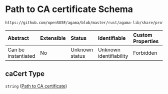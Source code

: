 # Path to CA certificate Schema

```txt
https://github.com/openSUSE/agama/blob/master/rust/agama-lib/share/profile.schema.json#/properties/network/properties/connections/items/properties/ieee-8021x/properties/caCert
```



| Abstract            | Extensible | Status         | Identifiable            | Custom Properties | Additional Properties | Access Restrictions | Defined In                                                          |
| :------------------ | :--------- | :------------- | :---------------------- | :---------------- | :-------------------- | :------------------ | :------------------------------------------------------------------ |
| Can be instantiated | No         | Unknown status | Unknown identifiability | Forbidden         | Allowed               | none                | [profile.schema.json\*](profile.schema.json "open original schema") |

## caCert Type

`string` ([Path to CA certificate](profile-properties-network-settings-properties-network-connections-to-be-defined-items-properties-ieee-8021x-eap-settings-properties-path-to-ca-certificate.md))
